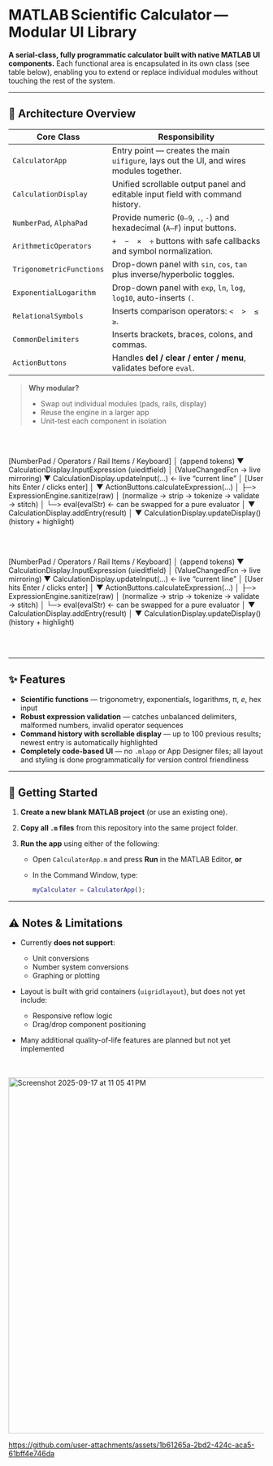 # MATLAB Scientific Calculator — Modular UI Library


**A serial-class, fully programmatic calculator built with native MATLAB UI components.**
Each functional area is encapsulated in its own class (see table below), enabling you to extend or replace individual modules without touching the rest of the system.

---





## 🧩 Architecture Overview

| Core Class               | Responsibility                                                                          |
| ------------------------ | --------------------------------------------------------------------------------------- |
| `CalculatorApp`          | Entry point — creates the main `uifigure`, lays out the UI, and wires modules together. |
| `CalculationDisplay`     | Unified scrollable output panel and editable input field with command history.          |
| `NumberPad`, `AlphaPad`  | Provide numeric (`0–9`, `.`, `-`) and hexadecimal (`A–F`) input buttons.                |
| `ArithmeticOperators`    | `+  −  ×  ÷` buttons with safe callbacks and symbol normalization.                      |
| `TrigonometricFunctions` | Drop-down panel with `sin`, `cos`, `tan` plus inverse/hyperbolic toggles.               |
| `ExponentialLogarithm`   | Drop-down panel with `exp`, `ln`, `log`, `log10`, auto-inserts `(`.                     |
| `RelationalSymbols`      | Inserts comparison operators: `<  >  ≤  ≥`.                                             |
| `CommonDelimiters`       | Inserts brackets, braces, colons, and commas.                                           |
| `ActionButtons`          | Handles **del / clear / enter / menu**, validates before `eval`.                        |

> **Why modular?**
>
> * Swap out individual modules (pads, rails, display)
> * Reuse the engine in a larger app
> * Unit-test each component in isolation



<br>
<br>

[NumberPad / Operators / Rail Items / Keyboard]
                 │  (append tokens)
                 ▼
      CalculationDisplay.InputExpression (uieditfield)
                 │  (ValueChangedFcn → live mirroring)
                 ▼
     CalculationDisplay.updateInput(...)  ← live “current line”
                 │
  [User hits Enter / clicks enter]
                 │
                 ▼
      ActionButtons.calculateExpression(...)
                 │
                 ├─> ExpressionEngine.sanitize(raw)
                 │     (normalize → strip → tokenize → validate → stitch)
                 │
                 └─> eval(evalStr)   ← can be swapped for a pure evaluator
                       │
                       ▼
          CalculationDisplay.addEntry(result)
                 │
                 ▼
      CalculationDisplay.updateDisplay()  (history + highlight)






<br>
<br>

[NumberPad / Operators / Rail Items / Keyboard]
                 │  (append tokens)
                 ▼
      CalculationDisplay.InputExpression (uieditfield)
                 │  (ValueChangedFcn → live mirroring)
                 ▼
     CalculationDisplay.updateInput(...)  ← live “current line”
                 │
  [User hits Enter / clicks enter]
                 │
                 ▼
      ActionButtons.calculateExpression(...)
                 │
                 ├─> ExpressionEngine.sanitize(raw)
                 │     (normalize → strip → tokenize → validate → stitch)
                 │
                 └─> eval(evalStr)   ← can be swapped for a pure evaluator
                       │
                       ▼
          CalculationDisplay.addEntry(result)
                 │
                 ▼
      CalculationDisplay.updateDisplay()  (history + highlight)


<br>
<br>


---


## ✨ Features

* **Scientific functions** — trigonometry, exponentials, logarithms, π, *e*, hex input
* **Robust expression validation** — catches unbalanced delimiters, malformed numbers, invalid operator sequences
* **Command history with scrollable display** — up to 100 previous results; newest entry is automatically highlighted
* **Completely code-based UI** — no `.mlapp` or App Designer files; all layout and styling is done programmatically for version control friendliness

---

## 🚀 Getting Started

1. **Create a new blank MATLAB project** (or use an existing one).
2. **Copy all `.m` files** from this repository into the same project folder.
3. **Run the app** using either of the following:

   * Open `CalculatorApp.m` and press **Run** in the MATLAB Editor, **or**
   * In the Command Window, type:

     ```matlab
     myCalculator = CalculatorApp();
     ```

---

## ⚠️ Notes & Limitations

* Currently **does not support**:

  * Unit conversions
  * Number system conversions
  * Graphing or plotting
* Layout is built with grid containers (`uigridlayout`), but does not yet include:

  * Responsive reflow logic
  * Drag/drop component positioning
* Many additional quality-of-life features are planned but not yet implemented




<br>
<br>


<img width="527" height="701" alt="Screenshot 2025-09-17 at 11 05 41 PM" src="https://github.com/user-attachments/assets/4ef46c81-2c2c-4b65-bd92-014ff16e3283" />



<br>


https://github.com/user-attachments/assets/1b61265a-2bd2-424c-aca5-61bff4e746da


<br>
<br>










